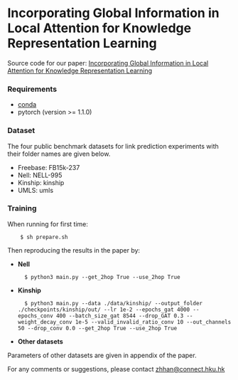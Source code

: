 # Incorporating Global Information in Local Attention for Knowledge Representation Learning

Source code for our paper: [Incorporating Global Information in Local Attention for Knowledge Representation Learning](https://aclanthology.org/2021.findings-acl.115.pdf)



### Requirements
- [conda](https://repo.anaconda.com/miniconda/Miniconda3-latest-Linux-x86_64.sh)
- pytorch (version >= 1.1.0)

### Dataset
The four public benchmark datasets for link prediction experiments with their folder names are given below.

- Freebase: FB15k-237
- Nell: NELL-995
- Kinship: kinship
- UMLS: umls

### Training      
When running for first time:

        $ sh prepare.sh

Then reproducing the results in the paper by:

* **Nell**

        $ python3 main.py --get_2hop True --use_2hop True
        
* **Kinship** 
       
        $ python3 main.py --data ./data/kinship/ --output_folder ./checkpoints/kinship/out/ --lr 1e-2 --epochs_gat 4000 --epochs_conv 400 --batch_size_gat 8544 --drop_GAT 0.3 --weight_decay_conv 1e-5 --valid_invalid_ratio_conv 10 --out_channels 50 --drop_conv 0.0 --get_2hop True --use_2hop True
        
* **Other datasets**

 Parameters of other datasets are given in appendix of the paper. 


For any comments or suggestions, please contact zhhan@connect.hku.hk
